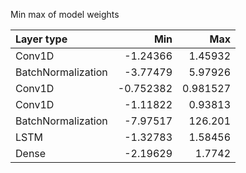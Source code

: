 Min max of model weights

| Layer type         |       Min |        Max |
|:-------------------|----------:|-----------:|
| Conv1D             | -1.24366  |   1.45932  |
| BatchNormalization | -3.77479  |   5.97926  |
| Conv1D             | -0.752382 |   0.981527 |
| Conv1D             | -1.11822  |   0.93813  |
| BatchNormalization | -7.97517  | 126.201    |
| LSTM               | -1.32783  |   1.58456  |
| Dense              | -2.19629  |   1.7742   |